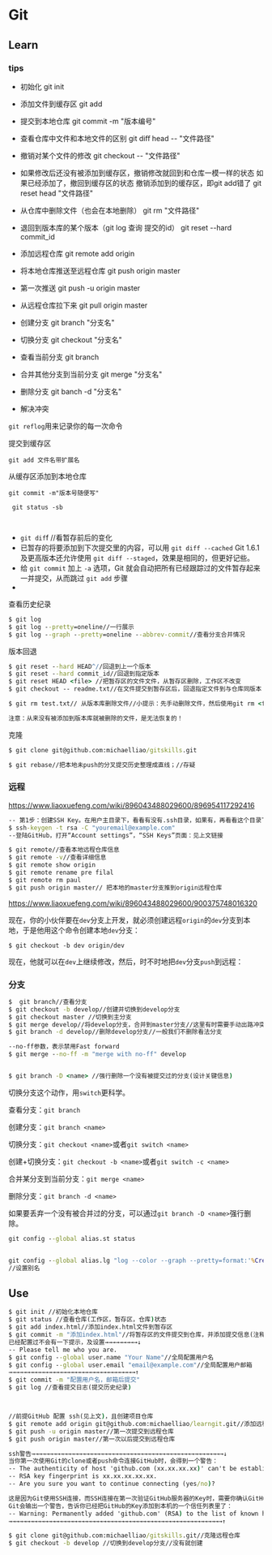 # Git 

## Learn

### tips



- 初始化 git init 
- 添加文件到缓存区 git add 
- 提交到本地仓库 git commit -m "版本编号" 

- 查看仓库中文件和本地文件的区别 git diﬀ head -- "文件路径" 
- 撤销对某个文件的修改 git checkout -- "文件路径" 
- 如果修改后还没有被添加到缓存区，撤销修改就回到和仓库一模一样的状态 如果已经添加了，撤回到缓存区的状态 撤销添加到的缓存区，即git add错了 git reset head "文件路径" 
- 从仓库中删除文件（也会在本地删除） git rm "文件路径" 
- 退回到版本库的某个版本（git log     查询 提交的id） git reset --hard commit_id 
- 添加远程仓库 git remote add origin 
- 将本地仓库推送至远程仓库 git push origin master
- 第一次推送 git push -u origin master 
- 从远程仓库拉下来 git pull origin master
- 创建分支  git branch "分支名" 
- 切换分支 git checkout "分支名" 
- 查看当前分支  git branch
- 合并其他分支到当前分支  git merge  "分支名" 
- 删除分支  git banch -d "分支名" 
- 解决冲突

`git reflog`用来记录你的每一次命令

提交到缓存区

``` git
git add 文件名带扩展名
```

从缓存区添加到本地仓库

``` git
git commit -m"版本号随便写"
```

```
 git status -sb
```

```cmd



```



* `git dif`f //看暂存前后的变化
* 已暂存的将要添加到下次提交里的内容，可以用 `git diff --cached`	  Git 1.6.1 及更高版本还允许使用 `git diff --staged`，效果是相同的，但更好记些。
* 给 `git commit` 加上 `-a` 选项，Git 就会自动把所有已经跟踪过的文件暂存起来一并提交，从而跳过 `git add` 步骤
* 

查看历史纪录

```cmd
$ git log
$ git log --pretty=oneline//一行展示
$ git log --graph --pretty=oneline --abbrev-commit//查看分支合并情况
```







 版本回退

```cmd
$ git reset --hard HEAD^//回退到上一个版本
$ git reset --hard commit_id//回退到指定版本
$ git reset HEAD <file> //把暂存区的文件文件，从暂存区删除，工作区不改变
$ git checkout -- readme.txt//在文件提交到暂存区后，回退指定文件到与仓库同版本

```

``` cmd
$ git rm test.txt// 从版本库删除文件//小提示：先手动删除文件，然后使用git rm <file>和git add<file>效果是一样的。

注意：从来没有被添加到版本库就被删除的文件，是无法恢复的！
```

克隆

```cmd
$ git clone git@github.com:michaelliao/gitskills.git
```



```cmd
$ git rebase//把本地未push的分叉提交历史整理成直线；//存疑
```



### 远程

[<https://www.liaoxuefeng.com/wiki/896043488029600/896954117292416>](<https://www.liaoxuefeng.com/wiki/896043488029600/896954117292416>)

```cmd
-- 第1步：创建SSH Key。在用户主目录下，看看有没有.ssh目录，如果有，再看看这个目录下有没有id_rsa和id_rsa.pub这两个文件，如果已经有了，可直接跳到下一步。如果没有，打开Shell（Windows下打开Git Bash），创建SSH Key：
$ ssh-keygen -t rsa -C "youremail@example.com"
--登陆GitHub，打开“Account settings”，“SSH Keys”页面：见上文链接

$ git remote//查看本地远程仓库信息
$ git remote -v//查看详细信息
$ git remote show origin
$ git remote rename pre filal
$ git remote rm paul
$ git push origin master// 把本地的master分支推到origin远程仓库

```

<https://www.liaoxuefeng.com/wiki/896043488029600/900375748016320>

现在，你的小伙伴要在`dev`分支上开发，就必须创建远程`origin`的`dev`分支到本地，于是他用这个命令创建本地`dev`分支：

```
$ git checkout -b dev origin/dev
```

现在，他就可以在`dev`上继续修改，然后，时不时地把`dev`分支`push`到远程：

### 分支

```cmd
$  git branch//查看分支
$ git checkout -b develop//创建并切换到develop分支
$ git checkout master //切换到主分支
$ git merge develop//将develop分支，合并到master分支//这里有时需要手动出路冲突
$ git branch -d develop//删除develop分支//一般我们不删除看法分支

--no-ff参数，表示禁用Fast forward
$ git merge --no-ff -m "merge with no-ff" develop


$ git branch -D <name> //强行删除一个没有被提交过的分支(设计关键信息)

```

切换分支这个动作，用`switch`更科学。

查看分支：`git branch`

创建分支：`git branch <name>`

切换分支：`git checkout <name>`或者`git switch <name>`

创建+切换分支：`git checkout -b <name>`或者`git switch -c <name>`

合并某分支到当前分支：`git merge <name>`

删除分支：`git branch -d <name>`

如果要丢弃一个没有被合并过的分支，可以通过`git branch -D <name>`强行删除。

```cmd
git config --global alias.st status


git config --global alias.lg "log --color --graph --pretty=format:'%Cred%h%Creset -%C(yellow)%d%Creset %s %Cgreen(%cr) %C(bold blue)<%an>%Creset' --abbrev-commit"
//设置别名
```

## Use

```cmd
$ git init //初始化本地仓库
$ git status //查看仓库(工作区，暂存区，仓库)状态
$ git add index.html//添加index.html文件到暂存区
$ git commit -m "添加index.html"//将暂存区的文件提交到仓库，并添加提交信息(注释)
已经配置过不会有一下提示，及设置→→→→→→→→→↓
-- Please tell me who you are.
$ git config --global user.name "Your Name"//全局配置用户名
$ git config --global user.email "email@example.com"//全局配置用户邮箱
→→→→→→→→→→→→→→→→→→→→→→→→→→→→→→→→→→→↑
$ git commit -m "配置用户名，邮箱后提交"
$ git log //查看提交日志(提交历史纪录)



//前提GitHub 配置 ssh(见上文)，且创建项目仓库
$ git remote add origin git@github.com:michaelliao/learngit.git//添加远程仓库
$ git push -u origin master//第一次提交到远程仓库
$ git push origin master//第一次以后提交到远程仓库

ssh警告→→→→→→→→→→→→→→→→→→→→→→→→→→→→→→→→→→→→→→→→→→→→→→→→→→→→→↓
当你第一次使用Git的clone或者push命令连接GitHub时，会得到一个警告：
-- The authenticity of host 'github.com (xx.xx.xx.xx)' can't be established.
-- RSA key fingerprint is xx.xx.xx.xx.xx.
-- Are you sure you want to continue connecting (yes/no)?

这是因为Git使用SSH连接，而SSH连接在第一次验证GitHub服务器的Key时，需要你确认GitHub的Key的指纹信息是否真的来自GitHub的服务器，输入yes回车即可。
Git会输出一个警告，告诉你已经把GitHub的Key添加到本机的一个信任列表里了：
-- Warning: Permanently added 'github.com' (RSA) to the list of known hosts.
→→→→→→→→→→→→→→→→→→→→→→→→→→→→→→→→→→→→→→→→→→→→→→→→→→→→→→→→→→→↑
```



```cmd
$ git clone git@github.com:michaelliao/gitskills.git//克隆远程仓库
$ git checkout -b develop //切换到develop分支//没有就创建

```



